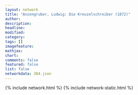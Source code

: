```yaml
---
layout: network
title: "Anzengruber, Ludwig: Die Kreuzelschreiber (1872)"
author:
description:
headline:
modified:
category:
tags: []
imagefeature: 
mathjax: 
chart: 
comments: false
featured: false
list: false
networkdata: 304.json
---
```

{% include network.html %}
{% include network-static.html %}
